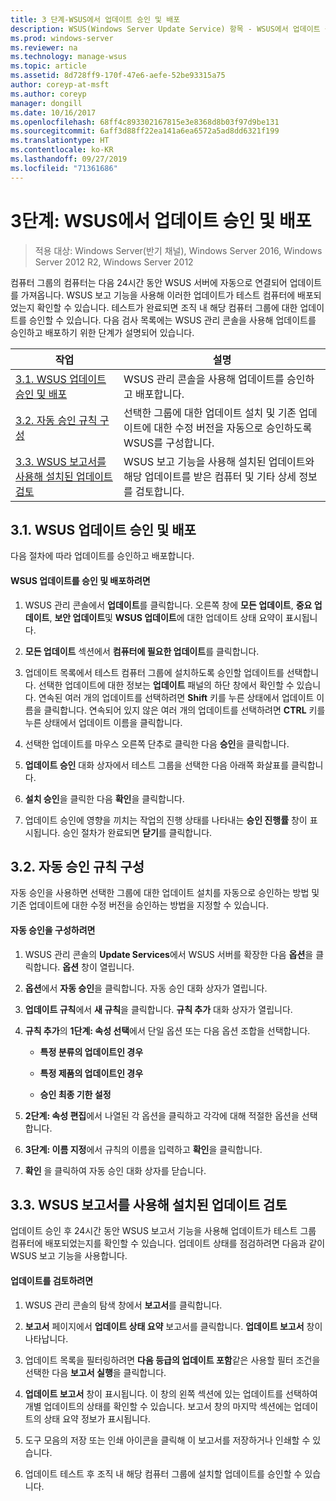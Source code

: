 ```yaml
---
title: 3 단계-WSUS에서 업데이트 승인 및 배포
description: WSUS(Windows Server Update Service) 항목 - WSUS에서 업데이트 승인 및 배포는 WSUS 배포를 위한 4단계 프로세스 중 3단계입니다.
ms.prod: windows-server
ms.reviewer: na
ms.technology: manage-wsus
ms.topic: article
ms.assetid: 8d728ff9-170f-47e6-aefe-52be93315a75
author: coreyp-at-msft
ms.author: coreyp
manager: dongill
ms.date: 10/16/2017
ms.openlocfilehash: 68ff4c893302167815e3e8368d8b03f97d9be131
ms.sourcegitcommit: 6aff3d88ff22ea141a6ea6572a5ad8dd6321f199
ms.translationtype: HT
ms.contentlocale: ko-KR
ms.lasthandoff: 09/27/2019
ms.locfileid: "71361686"
---
```

# <a name="step-3-approve-and-deploy-updates-in-wsus"></a>3단계: WSUS에서 업데이트 승인 및 배포

>적용 대상: Windows Server(반기 채널), Windows Server 2016, Windows Server 2012 R2, Windows Server 2012

컴퓨터 그룹의 컴퓨터는 다음 24시간 동안 WSUS 서버에 자동으로 연결되어 업데이트를 가져옵니다. WSUS 보고 기능을 사용해 이러한 업데이트가 테스트 컴퓨터에 배포되었는지 확인할 수 있습니다. 테스트가 완료되면 조직 내 해당 컴퓨터 그룹에 대한 업데이트를 승인할 수 있습니다. 다음 검사 목록에는 WSUS 관리 콘솔을 사용해 업데이트를 승인하고 배포하기 위한 단계가 설명되어 있습니다.

|작업|설명|
|----|--------|
|[3.1. WSUS 업데이트 승인 및 배포](3-approve-and-deploy-updates-in-wsus.md#BKM_3.1.)|WSUS 관리 콘솔을 사용해 업데이트를 승인하고 배포합니다.|
|[3.2. 자동 승인 규칙 구성](3-approve-and-deploy-updates-in-wsus.md#BKM_3.2.a.)|선택한 그룹에 대한 업데이트 설치 및 기존 업데이트에 대한 수정 버전을 자동으로 승인하도록 WSUS를 구성합니다.|
|[3.3. WSUS 보고서를 사용해 설치된 업데이트 검토](3-approve-and-deploy-updates-in-wsus.md#BKM_3.3.)|WSUS 보고 기능을 사용해 설치된 업데이트와 해당 업데이트를 받은 컴퓨터 및 기타 상세 정보를 검토합니다.|

## <a name="BKM_3.1."></a>3.1. WSUS 업데이트 승인 및 배포
다음 절차에 따라 업데이트를 승인하고 배포합니다.

#### <a name="to-approve-and-deploy-wsus-updates"></a>WSUS 업데이트를 승인 및 배포하려면

1.  WSUS 관리 콘솔에서 **업데이트**를 클릭합니다. 오른쪽 창에 **모든 업데이트**, **중요 업데이트**, **보안 업데이트**및 **WSUS 업데이트**에 대한 업데이트 상태 요약이 표시됩니다.

2.  **모든 업데이트** 섹션에서 **컴퓨터에 필요한 업데이트**를 클릭합니다.

3.  업데이트 목록에서 테스트 컴퓨터 그룹에 설치하도록 승인할 업데이트를 선택합니다. 선택한 업데이트에 대한 정보는 **업데이트** 패널의 하단 창에서 확인할 수 있습니다. 연속된 여러 개의 업데이트를 선택하려면 **Shift** 키를 누른 상태에서 업데이트 이름을 클릭합니다. 연속되어 있지 않은 여러 개의 업데이트를 선택하려면 **CTRL** 키를 누른 상태에서 업데이트 이름을 클릭합니다.

4.  선택한 업데이트를 마우스 오른쪽 단추로 클릭한 다음 **승인**을 클릭합니다.

5.  **업데이트 승인** 대화 상자에서 테스트 그룹을 선택한 다음 아래쪽 화살표를 클릭합니다.

6.  **설치 승인**을 클릭한 다음 **확인**을 클릭합니다.

7.  업데이트 승인에 영향을 끼치는 작업의 진행 상태를 나타내는 **승인 진행률** 창이 표시됩니다. 승인 절차가 완료되면 **닫기**를 클릭합니다.

## <a name="BKM_3.2.a."></a>3.2. 자동 승인 규칙 구성
자동 승인을 사용하면 선택한 그룹에 대한 업데이트 설치를 자동으로 승인하는 방법 및 기존 업데이트에 대한 수정 버전을 승인하는 방법을 지정할 수 있습니다.

#### <a name="to-configure-automatic-approvals"></a>자동 승인을 구성하려면

1.  WSUS 관리 콘솔의 **Update Services**에서 WSUS 서버를 확장한 다음 **옵션**을 클릭합니다. **옵션** 창이 열립니다.

2.  **옵션**에서 **자동 승인**을 클릭합니다. 자동 승인 대화 상자가 열립니다.

3.  **업데이트 규칙**에서 **새 규칙**을 클릭합니다. **규칙 추가** 대화 상자가 열립니다.

4.  **규칙 추가**의 **1단계: 속성 선택**에서 단일 옵션 또는 다음 옵션 조합을 선택합니다.

    -   **특정 분류의 업데이트인 경우**

    -   **특정 제품의 업데이트인 경우**

    -   **승인 최종 기한 설정**

5.  **2단계: 속성 편집**에서 나열된 각 옵션을 클릭하고 각각에 대해 적절한 옵션을 선택합니다.

6.  **3단계: 이름 지정**에서 규칙의 이름을 입력하고 **확인**을 클릭합니다.

7.  **확인** 을 클릭하여 자동 승인 대화 상자를 닫습니다.

## <a name="BKM_3.3."></a>3.3. WSUS 보고서를 사용해 설치된 업데이트 검토
업데이트 승인 후 24시간 동안 WSUS 보고서 기능을 사용해 업데이트가 테스트 그룹 컴퓨터에 배포되었는지를 확인할 수 있습니다. 업데이트 상태를 점검하려면 다음과 같이 WSUS 보고 기능을 사용합니다.

#### <a name="to-review-updates"></a>업데이트를 검토하려면

1.  WSUS 관리 콘솔의 탐색 창에서 **보고서**를 클릭합니다.

2.  **보고서** 페이지에서 **업데이트 상태 요약** 보고서를 클릭합니다. **업데이트 보고서** 창이 나타납니다.

3.  업데이트 목록을 필터링하려면 **다음 등급의 업데이트 포함**같은 사용할 필터 조건을 선택한 다음 **보고서 실행**을 클릭합니다.

4.  **업데이트 보고서** 창이 표시됩니다. 이 창의 왼쪽 섹션에 있는 업데이트를 선택하여 개별 업데이트의 상태를 확인할 수 있습니다. 보고서 창의 마지막 섹션에는 업데이트의 상태 요약 정보가 표시됩니다.

5.  도구 모음의 저장 또는 인쇄 아이콘을 클릭해 이 보고서를 저장하거나 인쇄할 수 있습니다.

6.  업데이트 테스트 후 조직 내 해당 컴퓨터 그룹에 설치할 업데이트를 승인할 수 있습니다.
